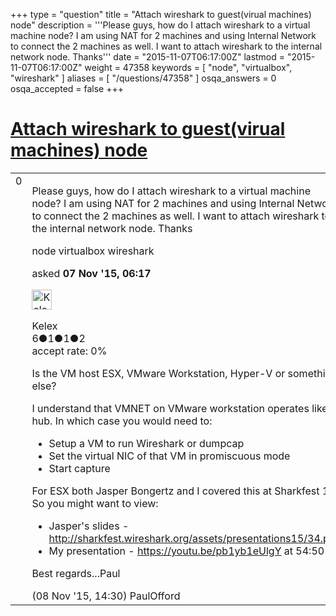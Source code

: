 +++
type = "question"
title = "Attach wireshark to guest(virual machines) node"
description = '''Please guys, how do I attach wireshark to a virtual machine node? I am using NAT for 2 machines and using Internal Network to connect the 2 machines as well. I want to attach wireshark to the internal network node. Thanks'''
date = "2015-11-07T06:17:00Z"
lastmod = "2015-11-07T06:17:00Z"
weight = 47358
keywords = [ "node", "virtualbox", "wireshark" ]
aliases = [ "/questions/47358" ]
osqa_answers = 0
osqa_accepted = false
+++

<div class="headNormal">

# [Attach wireshark to guest(virual machines) node](/questions/47358/attach-wireshark-to-guestvirual-machines-node)

</div>

<div id="main-body">

<div id="askform">

<table id="question-table" style="width:100%;"><colgroup><col style="width: 50%" /><col style="width: 50%" /></colgroup><tbody><tr class="odd"><td style="width: 30px; vertical-align: top"><div class="vote-buttons"><div id="post-47358-score" class="post-score" title="current number of votes">0</div><div id="favorite-count" class="favorite-count"></div></div></td><td><div id="item-right"><div class="question-body"><p>Please guys, how do I attach wireshark to a virtual machine node? I am using NAT for 2 machines and using Internal Network to connect the 2 machines as well. I want to attach wireshark to the internal network node. Thanks</p></div><div id="question-tags" class="tags-container tags">node virtualbox wireshark</div><div id="question-controls" class="post-controls"></div><div class="post-update-info-container"><div class="post-update-info post-update-info-user"><p>asked <strong>07 Nov '15, 06:17</strong></p><img src="https://secure.gravatar.com/avatar/45d1ee0122f5cb72677fcedcdf92ac77?s=32&amp;d=identicon&amp;r=g" class="gravatar" width="32" height="32" alt="Kelex&#39;s gravatar image" /><p>Kelex<br />
<span class="score" title="6 reputation points">6</span><span title="1 badges"><span class="badge1">●</span><span class="badgecount">1</span></span><span title="1 badges"><span class="silver">●</span><span class="badgecount">1</span></span><span title="2 badges"><span class="bronze">●</span><span class="badgecount">2</span></span><br />
<span class="accept_rate" title="Rate of the user&#39;s accepted answers">accept rate:</span> <span title="Kelex has no accepted answers">0%</span></p></div></div><div id="comments-container-47358" class="comments-container"><span id="47415"></span><div id="comment-47415" class="comment"><div id="post-47415-score" class="comment-score"></div><div class="comment-text"><p>Is the VM host ESX, VMware Workstation, Hyper-V or something else?</p><p>I understand that VMNET on VMware workstation operates like a hub. In which case you would need to:</p><ul><li>Setup a VM to run Wireshark or dumpcap</li><li>Set the virtual NIC of that VM in promiscuous mode</li><li>Start capture</li></ul><p>For ESX both Jasper Bongertz and I covered this at Sharkfest 15. So you might want to view:</p><ul><li>Jasper's slides - <a href="http://sharkfest.wireshark.org/assets/presentations15/34.pdf">http://sharkfest.wireshark.org/assets/presentations15/34.pdf</a></li><li>My presentation - <a href="https://youtu.be/pb1yb1eUlgY">https://youtu.be/pb1yb1eUlgY</a> at 54:50</li></ul><p>Best regards...Paul</p></div><div id="comment-47415-info" class="comment-info"><span class="comment-age">(08 Nov '15, 14:30)</span> PaulOfford</div></div></div><div id="comment-tools-47358" class="comment-tools"></div><div class="clear"></div><div id="comment-47358-form-container" class="comment-form-container"></div><div class="clear"></div></div></td></tr></tbody></table>

</div>

</div>

